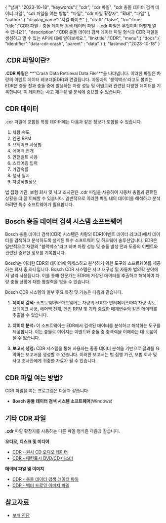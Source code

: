 {
"날짜":"2023-10-18",
   "keywords":[
"cdr",
"cdr 파일",
"cdr 충돌 데이터 검색 데이터 파일",
"cdr 파일을 여는 방법",
"파일",
"cdr 파일 확장자",
"확대",
"파일"
],
   "author":{
"display_name":"샤킬 파이즈"
},
"draft":"false",
"toc":true,
"title":"CDR 파일 - 충돌 데이터 검색 데이터 파일 - .cdr 파일은 무엇이며 어떻게 열 수 있나요?",
   "description":"CDR 충돌 데이터 검색 데이터 파일 형식과 CDR 파일을 생성하고 열 수 있는 API에 대해 알아보세요.",
"linktitle":"CDR",
   "menu":{
      "docs":{
         "identifier":"data-cdr-crash",
"parent" : "data"
}
},
"lastmod":"2023-10-18"
}

## .CDR 파일이란?

**.CDR 파일**은 **"Crash Data Retrieval Data File"**을 나타냅니다. 이러한 파일은 차량의 이벤트 데이터 레코더(EDR)와 연결됩니다. 자동차의 '블랙박스'라고도 불리는 EDR은 충돌 전과 충돌 중에 발생하는 차량 성능 및 이벤트와 관련된 다양한 데이터를 기록합니다. 이 데이터는 사고 재구성 및 분석에 중요할 수 있습니다.

## CDR 데이터

.cdr 파일에 포함된 특정 데이터에는 다음과 같은 정보가 포함될 수 있습니다.

1. 차량 속도
2. 엔진 RPM
3. 브레이크 사용법
4. 에어백 전개
5. 안전벨트 사용
6. 스티어링 입력
7. 가감속률
8. 행사 일시
9. 차량식별정보

법 집행 기관, 보험 회사 및 사고 조사관은 .cdr 파일을 사용하여 자동차 충돌과 관련된 상황을 더 잘 이해할 수 있습니다. 일반적으로 이러한 파일 내의 데이터를 해석하고 분석하려면 특수 소프트웨어가 필요합니다.

## Bosch 충돌 데이터 검색 시스템 소프트웨어

Bosch 충돌 데이터 검색(CDR) 시스템은 차량의 EDR(이벤트 데이터 레코더)에서 데이터를 검색하고 분석하도록 설계된 특수 소프트웨어 및 하드웨어 솔루션입니다. EDR은 일반적으로 차량의 "블랙박스"라고 하며 차량 성능 및 충돌 발생 전과 도중의 이벤트와 관련된 중요한 정보를 기록합니다.

Bosch는 이러한 EDR의 데이터에 액세스하고 분석하기 위한 도구와 소프트웨어를 제공하는 회사 중 하나입니다. Bosch CDR 시스템은 사고 재구성 및 자동차 법의학 분야에서 널리 사용됩니다. 이를 통해 전문가는 EDR에 저장된 데이터를 추출하고 해석하여 차량 충돌 상황에 대한 통찰력을 얻을 수 있습니다.

Bosch CDR 시스템의 일부 주요 특징 및 기능은 다음과 같습니다.

1. **데이터 검색:** 소프트웨어와 하드웨어는 차량의 EDR과 인터페이스하여 차량 속도, 브레이크 사용, 에어백 전개, 엔진 RPM 및 기타 중요한 매개변수와 같은 데이터를 추출할 수 있습니다.
    



2. **데이터 분석:** 이 소프트웨어는 EDR에서 검색된 데이터를 분석하고 해석하는 도구를 제공합니다. 이는 충돌로 이어지는 이벤트와 충돌 중 충격력을 이해하는 데 도움이 될 수 있습니다.
    



3. **보고서 생성:** CDR 시스템을 통해 사용자는 종종 데이터 분석을 기반으로 결과를 요약하는 보고서를 생성할 수 있습니다. 이러한 보고서는 법 집행 기관, 보험 회사 및 사고 조사관에게 귀중한 자료가 될 수 있습니다.
    



## CDR 파일 여는 방법?

CDR 파일을 여는 프로그램은 다음과 같습니다

- **Bosch 충돌 데이터 검색 시스템 소프트웨어**(Windows)

## 기타 CDR 파일

**.cdr** 파일 확장자를 사용하는 다른 파일 형식은 다음과 같습니다.

**오디오, 디스크 및 미디어**
- [CDR - 원시 CD 오디오 데이터](/ko/audio/cdr/)
- [CDR - 매킨토시 DVD/CD 마스터](/ko/disc-and-media/cdr/)

**데이터 파일 및 이미지**
- [CDR - 충돌 데이터 검색 데이터 파일](/ko/data/cdr-crash/)
- [CDR - 벡터 드로잉 이미지 파일](/ko/image/cdr/)

## 참고자료
* [보쉬 진단](https://cdr.boschdiagnostics.com/cdr/)

